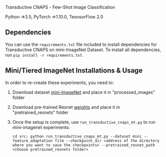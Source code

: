 Transductive CNAPS - Few-Shot Image Classification 

Python =>3.5, PyTorch =>1.10.0, TesnsorFlow 2.0


## Dependencies
You can use the ```requirements.txt``` file included to install dependencies for Transductive CNAPS on mini-ImageNet Dataset. To install all dependencies, run ```pip install -r requirements.txt```. 


## Mini/Tiered ImageNet Installations & Usage
In order to re-create these experiments, you need to:
1. Download dataset [mini-ImageNet](https://drive.google.com/file/d/1zh7HoZZgEjvobsuRWbrO3UvVEuaUPkXn/view?usp=sharing) and place it in "processed_images" folder
2. Download pre-trained Resnet [weights](https://drive.google.com/file/d/1LBXORVnGzXJLXPLeLE_6lpLedTAUzzJy/view?usp=sharing) and place it in "pretrained_resnets" folder

2. Once the setup is complete, use ```run_transductive_cnaps_mt.py``` to run mini-imagenet experiments:
    
    ```cd src; python run_transductive_cnaps_mt.py --dataset mini --feature_adaptation film --checkpoint_dir <address of the directory where you want to save the checkpoints> --pretrained_resnet_path <choose pretrained_resnets folder>```




